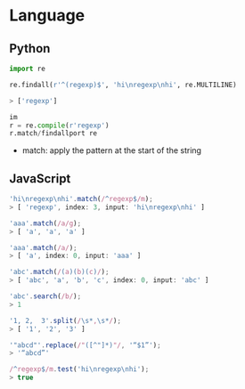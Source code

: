 # Language

## Python

```python
import re

re.findall(r'^(regexp)$', 'hi\nregexp\nhi', re.MULTILINE)

> ['regexp']
```

```python
im
r = re.compile(r'regexp')
r.match/findallport re

```

- match: apply the pattern at the start of the string

## JavaScript

```javascript
'hi\nregexp\nhi'.match(/^regexp$/m);
> [ 'regexp', index: 3, input: 'hi\nregexp\nhi' ]

'aaa'.match(/a/g);
> [ 'a', 'a', 'a' ]

'aaa'.match(/a/);
> [ 'a', index: 0, input: 'aaa' ]

'abc'.match(/(a)(b)(c)/);
> [ 'abc', 'a', 'b', 'c', index: 0, input: 'abc' ]

'abc'.search(/b/);
> 1

'1, 2,  3'.split(/\s*,\s*/);
> [ '1', '2', '3' ]

'"abcd"'.replace(/"([^"]*)"/, '“$1”');
> '“abcd”'
```

```javascript
/^regexp$/m.test('hi\nregexp\nhi');
> true
```
